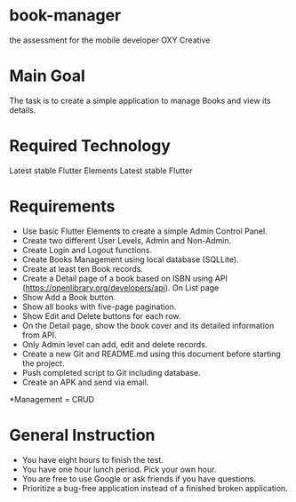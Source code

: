 # book-manager
the assessment for the mobile developer OXY Creative

# Main Goal

The task is to create a simple application to manage Books and view its details. 

# Required Technology

Latest stable Flutter Elements
Latest stable Flutter

# Requirements

- Use basic Flutter Elements to create a simple Admin Control Panel.
- Create two different User Levels, Admin and Non-Admin.
- Create Login and Logout functions.
- Create Books Management using local database (SQLLite).
- Create at least ten Book records.
- Create a Detail page of a book based on ISBN using API (https://openlibrary.org/developers/api).
On List page
- Show Add a Book button.
- Show all books with five-page pagination.
- Show Edit and Delete buttons for each row.
- On the Detail page, show the book cover and its detailed information from API.
- Only Admin level can add, edit and delete records.
- Create a new Git and README.md using this document before starting the project.
- Push completed script to Git including database.
- Create an APK and send via email.

*Management = CRUD

# General Instruction

- You have eight hours to finish the test. 
- You have one hour lunch period. Pick your own hour.
- You are free to use Google or ask friends if you have questions.
- Prioritize a bug-free application instead of a finished broken application.

